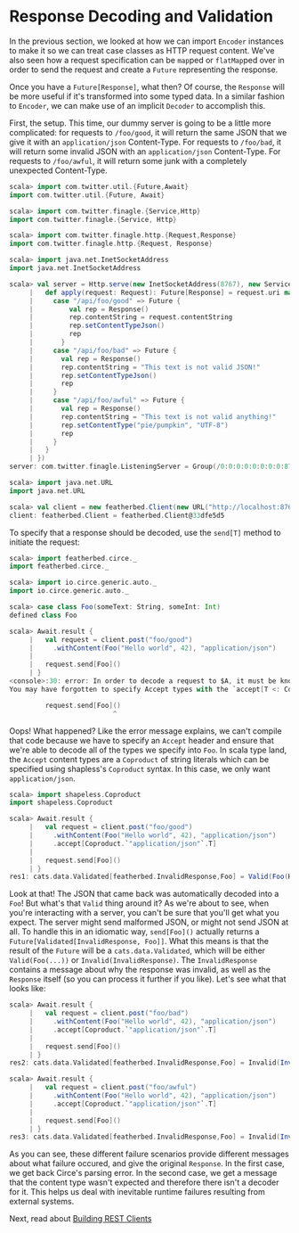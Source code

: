 # Response Decoding and Validation

In the previous section, we looked at how we can import `Encoder` instances to make it so we
can treat case classes as HTTP request content.  We've also seen how a request specification
can be `map`ped or `flatMap`ped over in order to send the request and create a `Future` representing
the response.

Once you have a `Future[Response]`, what then?  Of course, the `Response` will be more useful if
it's transformed into some typed data.  In a similar fashion to `Encoder`, we can make use of
an implicit `Decoder` to accomplish this.

First, the setup.  This time, our dummy server is going to be a little more complicated: for
requests to `/foo/good`, it will return the same JSON that we give it with an `application/json`
Content-Type.  For requests to `/foo/bad`, it will return some invalid JSON with an `application/json`
Content-Type.  For requests to `/foo/awful`, it will return some junk with a completely
unexpected Content-Type.

```scala
scala> import com.twitter.util.{Future,Await}
import com.twitter.util.{Future, Await}

scala> import com.twitter.finagle.{Service,Http}
import com.twitter.finagle.{Service, Http}

scala> import com.twitter.finagle.http.{Request,Response}
import com.twitter.finagle.http.{Request, Response}

scala> import java.net.InetSocketAddress
import java.net.InetSocketAddress

scala> val server = Http.serve(new InetSocketAddress(8767), new Service[Request, Response] {
     |   def apply(request: Request): Future[Response] = request.uri match {
     |     case "/api/foo/good" => Future {
     |         val rep = Response()
     |         rep.contentString = request.contentString
     |         rep.setContentTypeJson()
     |         rep
     |       }
     |     case "/api/foo/bad" => Future {
     |       val rep = Response()
     |       rep.contentString = "This text is not valid JSON!"
     |       rep.setContentTypeJson()
     |       rep
     |     }
     |     case "/api/foo/awful" => Future {
     |       val rep = Response()
     |       rep.contentString = "This text is not valid anything!"
     |       rep.setContentType("pie/pumpkin", "UTF-8")
     |       rep
     |     }
     |   }
     | })
server: com.twitter.finagle.ListeningServer = Group(/0:0:0:0:0:0:0:0:8767)

scala> import java.net.URL
import java.net.URL

scala> val client = new featherbed.Client(new URL("http://localhost:8767/api/"))
client: featherbed.Client = featherbed.Client@33dfe5d5
```

To specify that a response should be decoded, use the `send[T]` method to initiate the request:

```scala
scala> import featherbed.circe._
import featherbed.circe._

scala> import io.circe.generic.auto._
import io.circe.generic.auto._

scala> case class Foo(someText: String, someInt: Int)
defined class Foo

scala> Await.result {
     |   val request = client.post("foo/good")
     |     .withContent(Foo("Hello world", 42), "application/json")
     | 
     |   request.send[Foo]()
     | }
<console>:30: error: In order to decode a request to $A, it must be known that a decoder exists to $A from all the content types that you Accept, which is currently shapeless.:+:[String("*/*"),shapeless.CNil].
You may have forgotten to specify Accept types with the `accept[T <: Coproduct]` method, or you may be missing Decoder instances for some content types.

         request.send[Foo]()
                          ^
```

Oops! What happened? Like the error message explains, we can't compile that code because we have
to specify an `Accept` header and ensure that we're able to decode all of the types we specify
into `Foo`.  In scala type land, the `Accept` content types are a `Coproduct` of string literals
which can be specified using shapless's `Coproduct` syntax.  In this case, we only want `application/json`.

```scala
scala> import shapeless.Coproduct
import shapeless.Coproduct

scala> Await.result {
     |   val request = client.post("foo/good")
     |     .withContent(Foo("Hello world", 42), "application/json")
     |     .accept[Coproduct.`"application/json"`.T]
     | 
     |   request.send[Foo]()
     | }
res1: cats.data.Validated[featherbed.InvalidResponse,Foo] = Valid(Foo(Hello world,42))
```

Look at that!  The JSON that came back was automatically decoded into a `Foo`!  But what's that `Valid`
thing around it?  As we're about to see, when you're interacting with a server, you can't be sure that
you'll get what you expect.  The server might send malformed JSON, or might not send JSON at all. To
handle this in an idiomatic way, `send[Foo]()` actually returns a `Future[Validated[InvalidResponse, Foo]]`.
What this means is that the result of the `Future` will be a `cats.data.Validated`, which will be either
`Valid(Foo(...))` or `Invalid(InvalidResponse)`.  The `InvalidResponse` contains a message about why the
response was invalid, as well as the `Response` itself (so you can process it further if you like).
Let's see what that looks like:

```scala
scala> Await.result {
     |   val request = client.post("foo/bad")
     |     .withContent(Foo("Hello world", 42), "application/json")
     |     .accept[Coproduct.`"application/json"`.T]
     | 
     |   request.send[Foo]()
     | }
res2: cats.data.Validated[featherbed.InvalidResponse,Foo] = Invalid(InvalidResponse(Response("HTTP/1.1 Status(200)"),expected json value got T (line 1, column 1)))

scala> Await.result {
     |   val request = client.post("foo/awful")
     |     .withContent(Foo("Hello world", 42), "application/json")
     |     .accept[Coproduct.`"application/json"`.T]
     | 
     |   request.send[Foo]()
     | }
res3: cats.data.Validated[featherbed.InvalidResponse,Foo] = Invalid(InvalidResponse(Response("HTTP/1.1 Status(200)"),No decoder was found for pie/pumpkin))
```

As you can see, these different failure scenarios provide different messages about what failure occured,
and give the original `Response`.  In the first case, we get back Circe's parsing error.  In the second
case, we get a message that the content type wasn't expected and therefore there isn't a decoder for it.
This helps us deal with inevitable runtime failures resulting from external systems.

Next, read about [Building REST Clients](04-building-rest-clients.md)
